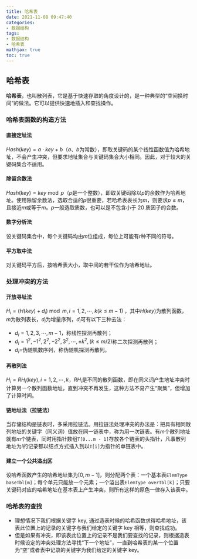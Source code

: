 ```yaml
---
title: 哈希表
date: 2021-11-08 09:47:40
categories:
- 数据结构
tags:
- 数据结构
- 哈希表
mathjax: true
toc: true
---
```


## 哈希表

**哈希表**，也叫散列表，它是基于快速存取的角度设计的，是一种典型的“空间换时间”的做法。它可以提供快速地插入和查找操作。

### 哈希表函数的构造方法

#### 直接定址法
$Hash(key) = a \cdot key + b$（$a$、$b$为常数），即取关键码的某个线性函数值为哈希地址，不会产生冲突，但要求地址集合与关键码集合大小相同。因此，对于较大的关键码集合不适用。

#### 除留余数法
$Hash(key) = key \bmod p$（$p$是一个整数），即取关键码除以$p$的余数作为哈希地址。使用除留余数法，选取合适的$p$很重要，若哈希表表长为$m$，则要求$p \le m$，且接近$m$或等于$m$。$p$一般选取质数，也可以是不包含小于 20 质因子的合数。

#### 数字分析法
设关键码集合中，每个关键码均由$m$位组成，每位上可能有$r$种不同的符号。

#### 平方取中法
对关键码平方后，按哈希表大小，取中间的若干位作为哈希地址。

### 处理冲突的方法

#### 开放寻址法
$H_i = (H(key) + d_i) \bmod m, i = 1, 2, \cdots, k (k \le m - 1)$ ，其中$H(key)$为散列函数，$m$为散列表长，$d_i$为增量序列，$d_i$可有以下三种去法：
* $d_i = 1, 2, 3, \cdots, m - 1$，称线性探测再散列；
* $d_i = 1^2, -1^2, 2^2, -2^2, 3^2, \cdots, \pm k^2, (k \le m / 2)$称二次探测再散列；
* $d_i=$伪随机数序列，称伪随机探测再散列。

#### 再散列法
$H_i = RH_i(key), i = 1, 2, \cdots, k$，$RH_i$是不同的散列函数，即在同义词产生地址冲突时计算另一个散列函数地址，直到冲突不再发生，这种方法不易产生“聚集”，但增加了计算时间。

#### 链地址法（拉链法）
当存储结构是链表时，多采用拉链法。用拉链法处理冲突的办法是：把具有相同散列地址的关键字（同义词）值放在同一链表中，称为用一次链表。有$m$个散列地址就有$m$个链表，同时用指针数组`T[0...m - 1]`存放各个链表的头指针，凡事散列地址为$i$的记录都以结点方式插入到以`T[i]`为指针的单链表中。

#### 建立一个公共溢出区
设哈希函数产生的哈希地址集为$[0, m - 1]$，则分配两个表：一个基本表`ElemType baseTbl[m]`；每个单元只能放一个元素；一个溢出表`ElemType overTbl[k]`；只要关键码对应的哈希地址在基本表上产生冲突，则所有这样的原色一律存入该表中。

### 哈希表的查找
* 理想情况下我们根据关键字 key, 通过造表时候的哈希函数求得哈希地址，该表此位置上的记录的关键字与我们给定的关键字 key 相等，则查找成功。
* 但是如果有冲突，即该表此位置上的记录不是我们要查找的记录，则根据造表时候设定的冲突处理方法寻找“下一个地址”，一直到哈希表的某一个位置为“空”或者表中记录的关键字为我们给定的关键字 key。
